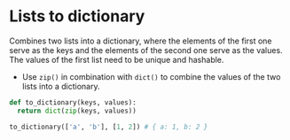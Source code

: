 # Lists to dictionary

Combines two lists into a dictionary, where the elements of the first one serve as the keys and the elements of the second one serve as the values. The values of the first list need to be unique and hashable.

* Use `zip()` in combination with `dict()` to combine the values of the two lists into a dictionary.

```py
def to_dictionary(keys, values):
  return dict(zip(keys, values))
```

```py
to_dictionary(['a', 'b'], [1, 2]) # { a: 1, b: 2 }
```

